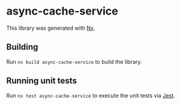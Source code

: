 # async-cache-service

This library was generated with [Nx](https://nx.dev).

## Building

Run `nx build async-cache-service` to build the library.

## Running unit tests

Run `nx test async-cache-service` to execute the unit tests via [Jest](https://jestjs.io).
